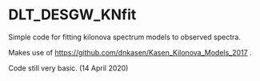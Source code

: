 # DLT_DESGW_KNfit
Simple code for fitting kilonova spectrum models to observed spectra.

Makes use of https://github.com/dnkasen/Kasen_Kilonova_Models_2017 .

Code still very basic.  (14 April 2020)

